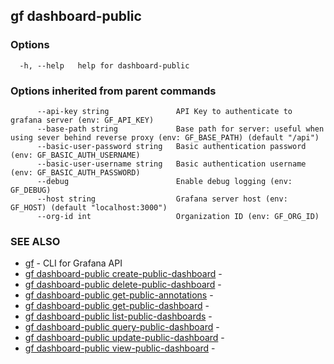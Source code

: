 ## gf dashboard-public



### Options

```
  -h, --help   help for dashboard-public
```

### Options inherited from parent commands

```
      --api-key string               API Key to authenticate to grafana server (env: GF_API_KEY)
      --base-path string             Base path for server: useful when using sever behind reverse proxy (env: GF_BASE_PATH) (default "/api")
      --basic-user-password string   Basic authentication password (env: GF_BASIC_AUTH_USERNAME)
      --basic-user-username string   Basic authentication username (env: GF_BASIC_AUTH_PASSWORD)
      --debug                        Enable debug logging (env: GF_DEBUG)
      --host string                  Grafana server host (env: GF_HOST) (default "localhost:3000")
      --org-id int                   Organization ID (env: GF_ORG_ID)
```

### SEE ALSO

* [gf](gf.md)	 - CLI for Grafana API
* [gf dashboard-public create-public-dashboard](gf_dashboard-public_create-public-dashboard.md)	 - 
* [gf dashboard-public delete-public-dashboard](gf_dashboard-public_delete-public-dashboard.md)	 - 
* [gf dashboard-public get-public-annotations](gf_dashboard-public_get-public-annotations.md)	 - 
* [gf dashboard-public get-public-dashboard](gf_dashboard-public_get-public-dashboard.md)	 - 
* [gf dashboard-public list-public-dashboards](gf_dashboard-public_list-public-dashboards.md)	 - 
* [gf dashboard-public query-public-dashboard](gf_dashboard-public_query-public-dashboard.md)	 - 
* [gf dashboard-public update-public-dashboard](gf_dashboard-public_update-public-dashboard.md)	 - 
* [gf dashboard-public view-public-dashboard](gf_dashboard-public_view-public-dashboard.md)	 - 

